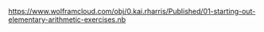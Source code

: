 https://www.wolframcloud.com/obj/0.kai.rharris/Published/01-starting-out-elementary-arithmetic-exercises.nb

